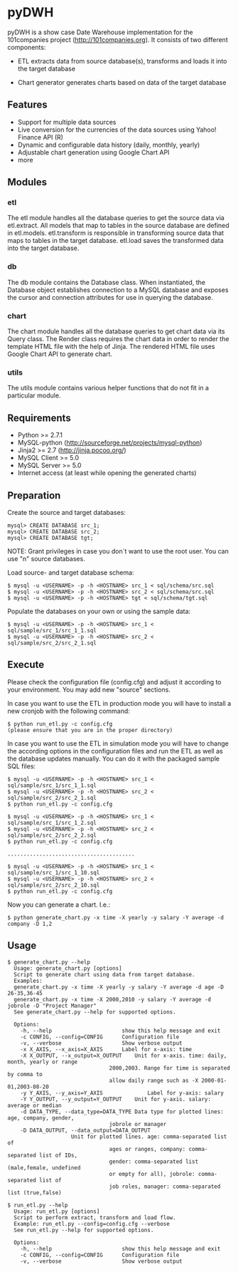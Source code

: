 # pyDWH
pyDWH is a show case Date Warehouse implementation for the 101companies project (http://101companies.org).
It consists of two different components:

* ETL
extracts data from source database(s), transforms and loads it into the target database

* Chart generator
generates charts based on data of the target database

## Features
* Support for multiple data sources
* Live conversion for the currencies of the data sources using Yahoo! Finance API (R)
* Dynamic and configurable data history (daily, monthly, yearly)
* Adjustable chart generation using Google Chart API
* more

## Modules
### etl
The etl module handles all the database queries to get the source data via etl.extract. All models that map to tables in the source database are defined in etl.models. 
etl.transform is responsible in transforming source data that maps to tables in the target database. etl.load saves the transformed data into the target database.

### db
The db module contains the Database class. When instantiated, the Database object establishes connection to a MySQL database and exposes the cursor and connection 
attributes for use in querying the database.

### chart
The chart module handles all the database queries to get chart data via its Query class. The Render class requires the chart data in order to render the template HTML 
file with the help of Jinja. The rendered HTML file uses Google Chart API to generate chart.

### utils
The utils module contains various helper functions that do not fit in a particular module.

## Requirements
* Python >= 2.7.1
* MySQL-python (http://sourceforge.net/projects/mysql-python)
* Jinja2 >= 2.7 (http://jinja.pocoo.org/)
* MySQL Client >= 5.0
* MySQL Server >= 5.0
* Internet access (at least while opening the generated charts)

## Preparation
Create the source and target databases:

    mysql> CREATE DATABASE src_1;
    mysql> CREATE DATABASE src_2;
    mysql> CREATE DATABASE tgt;

NOTE: Grant privileges in case you don´t want to use the root user.
You can use "n" source databases.

Load source- and target database schema:

    $ mysql -u <USERNAME> -p -h <HOSTNAME> src_1 < sql/schema/src.sql
    $ mysql -u <USERNAME> -p -h <HOSTNAME> src_2 < sql/schema/src.sql
    $ mysql -u <USERNAME> -p -h <HOSTNAME> tgt < sql/schema/tgt.sql

Populate the databases on your own or using the sample data:

    $ mysql -u <USERNAME> -p -h <HOSTNAME> src_1 < sql/sample/src_1/src_1_1.sql
    $ mysql -u <USERNAME> -p -h <HOSTNAME> src_2 < sql/sample/src_2/src_2_1.sql

## Execute
Please check the configuration file (config.cfg) and adjust it according to your environment.
You may add new "source" sections.

In case you want to use the ETL in production mode you will have to install a new cronjob with the following command:

    $ python run_etl.py -c config.cfg
    (please ensure that you are in the proper directory)

In case you want to use the ETL in simulation mode you will have to change the according options in the configuration files and
run the ETL as well as the database updates manually. You can do it with the packaged sample SQL files:

    $ mysql -u <USERNAME> -p -h <HOSTNAME> src_1 < sql/sample/src_1/src_1_1.sql
    $ mysql -u <USERNAME> -p -h <HOSTNAME> src_2 < sql/sample/src_2/src_2_1.sql
    $ python run_etl.py -c config.cfg

    $ mysql -u <USERNAME> -p -h <HOSTNAME> src_1 < sql/sample/src_1/src_1_2.sql
    $ mysql -u <USERNAME> -p -h <HOSTNAME> src_2 < sql/sample/src_2/src_2_2.sql
    $ python run_etl.py -c config.cfg

    ........................................

    $ mysql -u <USERNAME> -p -h <HOSTNAME> src_1 < sql/sample/src_1/src_1_10.sql
    $ mysql -u <USERNAME> -p -h <HOSTNAME> src_2 < sql/sample/src_2/src_2_10.sql
    $ python run_etl.py -c config.cfg


Now you can generate a chart. I.e.:

    $ python generate_chart.py -x time -X yearly -y salary -Y average -d company -D 1,2

## Usage

    $ generate_chart.py --help
      Usage: generate_chart.py [options]
      Script to generate chart using data from target database.
      Examples:
      generate_chart.py -x time -X yearly -y salary -Y average -d age -D 26-35,36-45
      generate_chart.py -x time -X 2000,2010 -y salary -Y average -d jobrole -D "Project Manager"
      See generate_chart.py --help for supported options.
      
      Options:
        -h, --help            			show this help message and exit
        -c CONFIG, --config=CONFIG		Configuration file
        -v, --verbose         			Show verbose output
        -x X_AXIS, --x_axis=X_AXIS		Label for x-axis: time
        -X X_OUTPUT, --x_output=X_OUTPUT	Unit for x-axis. time: daily, month, yearly or range
                        			2000,2003. Range for time is separated by comma to
                        			allow daily range such as -X 2000-01-01,2003-08-20
        -y Y_AXIS, --y_axis=Y_AXIS              Label for y-axis: salary
        -Y Y_OUTPUT, --y_output=Y_OUTPUT	Unit for y-axis. salary: average or median
        -d DATA_TYPE, --data_type=DATA_TYPE	Data type for plotted lines: age, company, gender,
                        			jobrole or manager
        -D DATA_OUTPUT, --data_output=DATA_OUTPUT
						Unit for plotted lines. age: comma-separated list of
                        			ages or ranges, company: comma-separated list of IDs,
                        			gender: comma-separated list (male,female, undefined
                        			or empty for all), jobrole: comma-separated list of
                        			job roles, manager: comma-separated list (true,false)

    $ run_etl.py --help
      Usage: run_etl.py [options]
      Script to perform extract, transform and load flow.
      Example: run_etl.py --config=config.cfg --verbose
      See run_etl.py --help for supported options.

      Options:
        -h, --help            			show this help message and exit
        -c CONFIG, --config=CONFIG		Configuration file
        -v, --verbose         			Show verbose output



